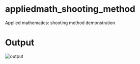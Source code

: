 # appliedmath_shooting_method
Applied mathematics: shooting method demonstration

# Output

![output](https://github.com/mathemacode/appliedmath_shooting_method/blob/master/output.JPG?raw=true)

